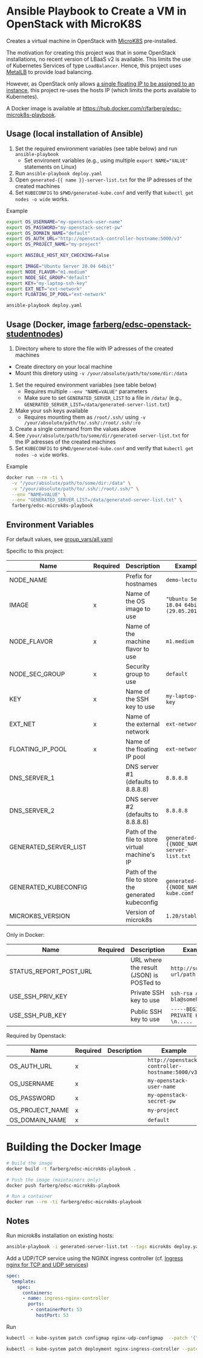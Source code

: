 # Ansible Playbook to Create a VM in OpenStack with MicroK8S

Creates a virtual machine in OpenStack with [MicroK8S](https://microk8s.io/) pre-installed.

The motivation for creating this project was that in some OpenStack installations, no recent version of LBaaS v2 is available. This limits the use of Kubernetes Services of type `LoadBalancer`. Hence, this project uses [MetalLB](https://metallb.universe.tf/) to provide load balancing.

However, as OpenStack only allows [a single floating IP to be assigned to an instance](https://ask.openstack.org/en/question/11901/how-to-configure-multiple-floating-ip-for-one-instance/), this project re-uses the hosts IP (which limits the ports available to Kubernetes).

A Docker image is available at <https://hub.docker.com/r/farberg/edsc-microk8s-playbook>. 

## Usage (local installation of Ansible)

1. Set the required environment variables (see table below) and run `ansible-playbook`
   - Set environent variables (e.g., using multiple `export NAME="VALUE"` statements on Linux)
1. Run `ansible-playbook deploy.yaml`
1. Open `generated-{{ name }}-server-list.txt` for the IP adresses of the created machines
1. Set `KUBECONFIG` to `$PWD/generated-kube.conf` and verify that `kubectl get nodes -o wide` works.

Example

```bash 
export OS_USERNAME="my-openstack-user-name"
export OS_PASSWORD="my-openstack-secret-pw"
export OS_DOMAIN_NAME="default"
export OS_AUTH_URL="http://openstack-controller-hostname:5000/v3"
export OS_PROJECT_NAME="my-project"

export ANSIBLE_HOST_KEY_CHECKING=False 

export IMAGE="Ubuntu Server 20.04 64bit"
export NODE_FLAVOR="m1.medium"
export NODE_SEC_GROUP="default"
export KEY="my-laptop-ssh-key"
export EXT_NET="ext-network"
export FLOATING_IP_POOL="ext-network"

ansible-playbook deploy.yaml
```

## Usage (Docker, image [farberg/edsc-openstack-studentnodes](https://hub.docker.com/repository/docker/farberg/edsc-microk8s-playbook))

1. Directory where to store the file with IP adresses of the created machines
  - Create directory on your local machine
  - Mount this diretory using `-v /your/absolute/path/to/some/dir:/data`
1. Set the required environment variables (see table below)
   - Requires multiple `--env "NAME=VALUE"` parameters
   - Make sure to set `GENERATED_SERVER_LIST` to a file in `/data/` (e.g., `GENERATED_SERVER_LIST=/data/generated-server-list.txt`)
1. Make your ssh keys available
   - Requires mounting them as `/root/.ssh/` using `-v /your/absolute/path/to/.ssh/:/root/.ssh/:ro`
1. Create a single command from the values above
1. See `/your/absolute/path/to/some/dir/generated-server-list.txt` for the IP adresses of the created machines
2. Set `KUBECONFIG` to `$PWD/generated-kube.conf` and verify that `kubectl get nodes -o wide` works.

Example

```bash
docker run --rm -ti \
  -v "/your/absolute/path/to/some/dir:/data" \
  -v "/your/absolute/path/to/.ssh/:/root/.ssh/" \
  --env "NAME=VALUE" \
  --env "GENERATED_SERVER_LIST=/data/generated-server-list.txt" \
  farberg/edsc-microk8s-playbook
```

## Environment Variables

For default values, see [group_vars/all.yaml](group_vars/all.yaml)

Specific to this project:

| Name                  | Required | Description                                        | Example                                    |
| --------------------- | -------- | -------------------------------------------------- | ------------------------------------------ |
| NODE_NAME             |          | Prefix for hostnames                               | `demo-lecture`                             |
| IMAGE                 | x        | Name of the OS image to use                        | `"Ubuntu Server 18.04 64bit (29.05.2018)"` |
| NODE_FLAVOR           | x        | Name of the machine flavor to use                  | `m1.medium`                                |
| NODE_SEC_GROUP        | x        | Security group to use                              | `default`                                  |
| KEY                   | x        | Name of the SSH key to use                         | `my-laptop-ssh-key`                        |
| EXT_NET               | x        | Name of the external network                       | `ext-network`                              |
| FLOATING_IP_POOL      | x        | Name of the floating IP pool                       | `ext-network`                              |
| DNS_SERVER_1          |          | DNS server #1 (defaults to 8.8.8.8)                | `8.8.8.8`                                  |
| DNS_SERVER_2          |          | DNS server #2 (defaults to 8.8.8.8)                | `8.8.8.8`                                  |
| GENERATED_SERVER_LIST |          | Path of the file to store virtual machine's IP     | `generated-{{NODE_NAME}}-server-list.txt`  |
| GENERATED_KUBECONFIG  |          | Path of the file to store the generated kubeconfig | `generated-{{NODE_NAME}}-kube.comf`        |
| MICROK8S_VERSION      |          | Version of microk8s                                | `1.20/stable`                              |

Only in Docker:

| Name                   | Required | Description                              | Example                                  |
| ---------------------- | -------- | ---------------------------------------- | ---------------------------------------- |
| STATUS_REPORT_POST_URL |          | URL where the result (JSON) is POSTed to | `http://some-url/path`                   |
| USE_SSH_PRIV_KEY       |          | Private SSH key to use                   | `ssh-rsa AAA...AB bla@somehost.com`      |
| USE_SSH_PUB_KEY        |          | Public SSH key to use                    | `-----BEGIN RSA PRIVATE KEY-----\n.....` |

Required by Openstack:

| Name            | Required | Description | Example                                        |
| --------------- | -------- | ----------- | ---------------------------------------------- |
| OS_AUTH_URL     | x        |             | `http://openstack-controller-hostname:5000/v3` |
| OS_USERNAME     | x        |             | `my-openstack-user-name`                       |
| OS_PASSWORD     | x        |             | `my-openstack-secret-pw`                       |
| OS_PROJECT_NAME | x        |             | `my-project`                                   |
| OS_DOMAIN_NAME  | x        |             | `default`                                      |


# Building the Docker Image

```bash
# Build the image
docker build -t farberg/edsc-microk8s-playbook .

# Push the image (maintainers only)
docker push farberg/edsc-microk8s-playbook

# Run a container
docker run --rm -ti farberg/edsc-microk8s-playbook
```

## Notes

Run microk8s installation on existing hosts:

```bash
ansible-playbook -i generated-server-list.txt --tags microk8s deploy.yaml
```

Add a UDP/TCP service using the NGINX ingress controller (cf. [Ingress nginx for TCP and UDP services](https://minikube.sigs.k8s.io/docs/tutorials/nginx_tcp_udp_ingress/))

```yaml
spec:
  template:
    spec:
      containers:
      - name: ingress-nginx-controller
        ports:
         - containerPort: 53
           hostPort: 53
```

Run 
```bash
kubectl -n kube-system patch configmap nginx-udp-configmap  --patch '{"data":{"53":"default/my-service:53"}}'

kubectl -n kube-system patch deployment nginx-ingress-controller --patch "$(cat ingress-nginx-controller-patch.yaml)"
```
